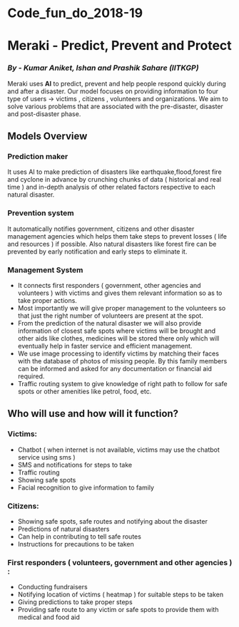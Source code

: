 # Code_fun_do_2018-19
# Meraki - Predict, Prevent and Protect

###                                        *By* - *Kumar Aniket, Ishan and Prashik Sahare (IITKGP)*

Meraki uses  **AI** to predict, prevent and help people respond quickly during and after a disaster. Our model focuses on providing information to four type of users -> victims , citizens , volunteers and organizations. We aim to solve various problems that are associated with the pre-disaster, disaster and post-disaster phase.
## Models Overview
### Prediction maker  
It uses AI to make prediction of  disasters like earthquake,flood,forest fire and cyclone in advance by crunching chunks of data ( historical and real time ) and in-depth analysis of other related factors respective to each natural disaster.
### Prevention system
It automatically notifies government, citizens and other disaster management agencies which helps them take steps to prevent losses ( life and resources ) if possible. Also natural disasters like forest fire can be prevented by early notification and early steps to eliminate it.
### Management System
- It connects first responders ( government, other agencies and volunteers ) with victims and gives them relevant information so as to take proper actions.
- Most importantly we will give proper management to the volunteers so that just the right number of volunteers are present at the spot.
- From the prediction of the natural disaster we will also provide information of closest safe spots where victims will be brought and other aids like clothes, medicines will be stored there only which will eventually help in faster service and efficient management.
- We use image processing to identify victims by matching their faces with the database of photos of missing people. By this family members can be informed and asked for any documentation or financial aid required.
- Traffic routing system to give knowledge of right path to follow for safe spots or other amenities like petrol, food, etc.
## Who will use and how will it function?
### Victims:
- Chatbot ( when internet is not available, victims may use the chatbot service using sms )
- SMS and notifications for steps to take
- Traffic routing 
- Showing safe spots
- Facial recognition to give information to family 
### Citizens:
- Showing safe spots, safe routes and notifying about the disaster
- Predictions of natural disasters 
- Can help in contributing to tell safe routes
- Instructions for precautions to be taken
### First responders ( volunteers, government and other agencies ) :
- Conducting fundraisers
- Notifying location of victims ( heatmap ) for suitable steps to be taken
- Giving predictions to take proper steps 
- Providing safe route to any victim or safe spots to provide them with medical and food aid
